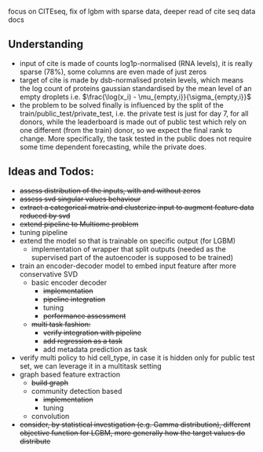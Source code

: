 focus on CITEseq, fix of lgbm with sparse data, deeper read of cite seq data docs
## Understanding

- input of cite is made of counts log1p-normalised (RNA levels), it is really sparse
(78%), some columns are even made of just zeros
- target of cite is made by dsb-normalised protein levels, which means the log count of proteins
gaussian standardised by the mean level of an empty droplets 
i.e. $\frac{\log(x_i) - \mu_{empty,i}}{\sigma_{empty,i}}$
- the problem to be solved finally is influenced by the split of the 
train/public_test/private_test, i.e.  the private test is just for day 7, for all donors, 
while the leaderboard is made out of public test which rely on one different (from the train)
donor, so we expect the final rank to change. More specifically, the task tested in the public
does not require some time dependent forecasting, while the private does.


## Ideas and Todos:

- ~~assess distribution of the inputs, with and without zeros~~
- ~~assess svd singular values behaviour~~
- ~~extract a categorical matrix and clusterize input to augment feature data reduced by svd~~
- ~~extend pipeline to Multiome problem~~
- tuning pipeline
- extend the model so that is trainable on specific output (for LGBM)
  - implementation of wrapper that split outputs (needed as the supervised part of the autoencoder is supposed to be trained)
- train an encoder-decoder model to embed input feature after more conservative SVD
    - basic encoder decoder
      - ~~implementation~~
      - ~~pipeline integration~~
      - tuning
      - ~~performance assessment~~
    - ~~multi task fashion:~~
      - ~~verify integration with pipeline~~
      - ~~add regression as a task~~
      - add metadata prediction as task
- verify multi policy to hid cell_type, in case it is hidden only for public test set, we can leverage it in a multitask setting
- graph based feature extraction
  - ~~build graph~~
  - community detection based
    - ~~implementation~~
    - tuning
  - convolution
- ~~consider, by statistical investigation (e.g. Gamma distribution), different objective function
for LGBM, more generally how the target values do distribute~~
